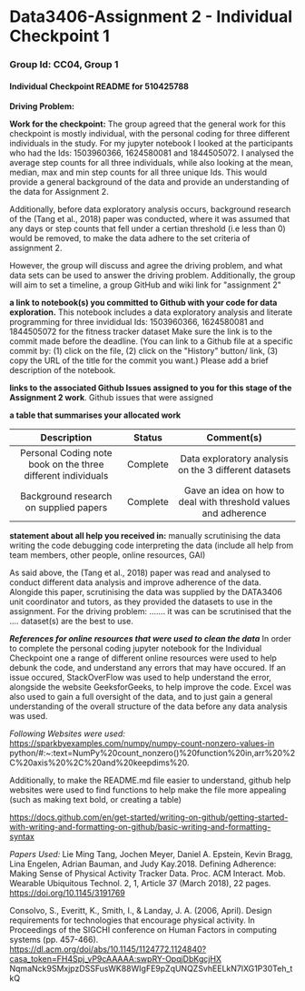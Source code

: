 # Data3406-Assignment 2 - Individual Checkpoint 1 
### Group Id: CC04, Group 1
#### Individual Checkpoint README for 510425788

**Driving Problem:**

**Work for the checkpoint:**
The group agreed that the general work for this checkpoint is mostly individual, with the personal coding for three different individuals in the study. For my jupyter notebook I looked at the participants who had the Ids: 1503960366, 1624580081 and 1844505072. I analysed the average step counts for all three individuals, while also looking at the mean, median, max and min step counts for all three unique Ids. This would provide a general background of the data and provide an understanding of the data for Assignment 2. 

Additionally, before data exploratory analysis occurs, background research of the (Tang et al., 2018) paper was conducted, where it was assumed that any days or step counts that fell under a certian threshold (i.e less than 0) would be removed, to make the data adhere to the set criteria of assignment 2.

However, the group will discuss and agree the driving problem, and what data sets can be used to answer the driving problem. Additionally, the group will aim to set a timeline, a group GitHub and wiki link for "assignment 2"

**a link to notebook(s) you committed to Github with your code for data exploration.**
This notebook includes a data exploratory analysis and literate programming for three invididual Ids: 1503960366, 1624580081 and 1844505072 for the fitness tracker dataset
Make sure the link is to the commit made before the deadline. (You can link to a Github file at a specific commit by: (1) click on the file, (2) click on the "History" button/ link, (3) copy the URL of the title for the commit you want.)
Please add a brief description of the notebook.

**links to the associated Github Issues assigned to you for this stage of the Assignment 2 work**.
Github issues that were assigned

**a table that summarises your allocated work**

| Description    | Status   | Comment(s)   |
| :---:          | :---:    | :---:        |
| Personal Coding note book on the three different individuals| Complete |  Data exploratory analysis on the 3 different datasets       |
| Background research on supplied papers                      | Complete |  Gave an idea on how to deal with threshold values and adherence |                

**statement about all help you received in:**
manually scrutinising the data
writing the code
debugging code
interpreting the data
(include all help from team members, other people, online resources, GAI)

As said above, the (Tang et al., 2018) paper was read and analysed to conduct different data analysis and improve adherence of the data. Alongide this paper, scrutinising the data was supplied by the DATA3406 unit coordinator and tutors, as they provided the datasets to use in the assignment. For the driving problem: ....... it was can be scrutinised that the .... dataset(s) are the best to use. 

**_References for online resources that were used to clean the data_**
In order to complete the personal coding jupyter notebook for the Individual Checkpoint one a range of different online resources were used to help debunk the code, and understand any errors that may have occured. 
If an issue occured, StackOverFlow was used to help understand the error, alongside the website GeeksforGeeks, to help improve the code. Excel was also used to gain a full oversight of the data, and to just gain a general understanding of the overall structure of the data before any data analysis was used.

_Following Websites were used:_
https://sparkbyexamples.com/numpy/numpy-count-nonzero-values-in python/#:~:text=NumPy%20count_nonzero()%20function%20in,arr%20%2C%20axis%20%2C%20and%20keepdims%20.


Additionally, to make the README.md file easier to understand, github help websites were used to find functions to help make the file more appealing (such as making text bold, or creating a table)

https://docs.github.com/en/get-started/writing-on-github/getting-started-with-writing-and-formatting-on-github/basic-writing-and-formatting-syntax

_Papers Used:_
Lie Ming Tang, Jochen Meyer, Daniel A. Epstein, Kevin Bragg, Lina Engelen, Adrian Bauman, and Judy Kay.2018. Defining Adherence: Making Sense of Physical Activity Tracker Data. Proc. ACM Interact. Mob. Wearable Ubiquitous Technol. 2, 1, Article 37 (March 2018), 22 pages. https://doi.org/10.1145/3191769

Consolvo, S., Everitt, K., Smith, I., & Landay, J. A. (2006, April). Design requirements for technologies that encourage physical activity. In Proceedings of the SIGCHI conference on Human Factors in computing systems (pp. 457-466). https://dl.acm.org/doi/abs/10.1145/1124772.1124840?casa_token=FH4Spj_vP9cAAAAA:swpRY-OpqjDbKgcjHX NqmaNck9SMxjpzDSSFusWK88WIgFE9pZqUNQZSvhEELkN7lXG1P30Teh_tkQ










